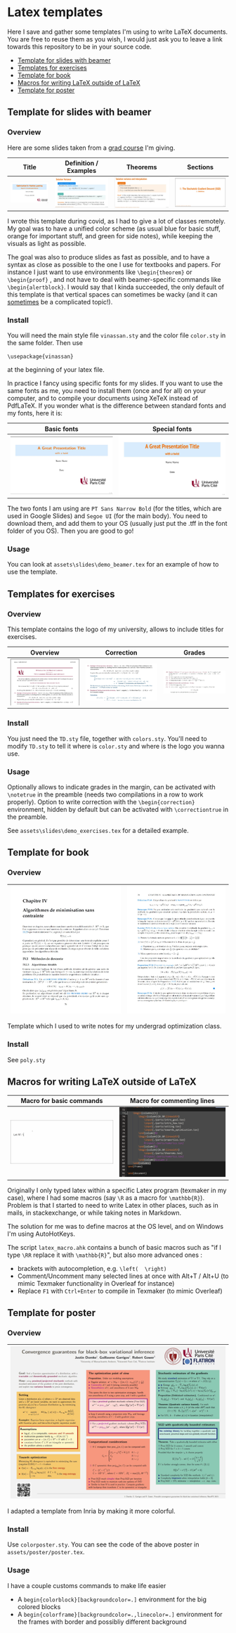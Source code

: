 # Latex templates

Here I save and gather some templates I'm using to write LaTeX documents. You are free to reuse them as you wish, I would just ask you to leave a link towards this repository to be in your source code.

- [Template for slides with beamer](#Template-for-slides-with-beamer)
- [Templates for exercises](#Templates-for-exercises)
- [Template for book](#Template-for-book)
- [Macros for writing LaTeX outside of LaTeX](#Macros-for-writing-LaTeX-outside-of-LaTeX)
- [Template for poster](#Template-for-poster)

## Template for slides with beamer

### Overview

Here are some slides taken from a [grad course](https://guillaume-garrigos.com/M2optimization) I'm giving.

| Title | Definition / Examples | Theorems | Sections |
| :------------------------------------: | --------------------- | -------- | -------- |
| ![](assets/slides/title.jpg) | ![](assets/slides/definition.jpg) | ![](assets/slides/theorem.jpg) | ![](assets/slides/section.jpg) |

I wrote this template during covid, as I had to give a lot of classes remotely. My goal was to have a unified color scheme (as usual blue for basic stuff, orange for important stuff, and green for side notes), while keeping the visuals as light as possible.

The goal was also to produce slides as fast as possible, and to have a syntax as close as possible to the one I use for textbooks and papers. For instance I just want to use environments like `\begin{theorem}` or `\begin{proof}` , and not have to deal with beamer-specific commands like `\begin{alertblock}`. I would say that I kinda succeeded, the only default of this template is that vertical spaces can sometimes be wacky (and it can [sometimes](https://tex.stackexchange.com/questions/615437/vertical-spacing-between-equation-and-itemize-environments) be a complicated topic!).

### Install

You will need the main style file `vinassan.sty` and the color file `color.sty` in the same folder. Then use 

```
\usepackage{vinassan}
```

at the beginning of your latex file.

In practice I fancy using specific fonts for my slides. If you want to use the same fonts as me, you need to install them (once and for all) on your computer, and to compile your documents using XeTeX instead of PdfLaTeX. If you wonder what is the difference between standard fonts and my fonts, here it is:

|            Basic fonts            | Special fonts                     |
| :-------------------------------: | --------------------------------- |
| ![](assets/slides/font_basic.jpg) | ![](assets/slides/font_xetex.jpg) |

The two fonts I am using are `PT Sans Narrow Bold` (for the titles, which are used in Google Slides) and `Segoe UI` (for the main body). You need to download them, and add them to your OS (usually just put the .tff in the font folder of you OS). Then you are good to go!

### Usage

You can look at `assets\slides\demo_beamer.tex` for an example of how to use the template.

## Templates for exercises

### Overview

This template contains the logo of my university, allows to include titles for exercises.

|              Overview              |              Correction              |              Grades              |
| :--------------------------------: | :----------------------------------: | :------------------------------: |
| ![](assets/exercises/overview.jpg) | ![](assets/exercises/correction.jpg) | ![](assets/exercises/grades.jpg) |

### Install

You just need the `TD.sty` file, together with `colors.sty`. You'll need to modify `TD.sty` to tell it where is `color.sty` and where is the logo you wanna use.

### Usage

Optionally allows to indicate grades in the margin, can be activated with `\notetrue` in the preamble (needs two compilations in a row to work properly). Option to write correction with the  `\begin{correction}` environment, hidden by default but can be activated with `\correctiontrue` in the preamble.

See `assets\slides\demo_exercises.tex` for a detailed example.

## Template for book

### Overview

| ![](assets/book/chapter.jpg) | ![](assets/book/example.jpg) |
| :--------------------------: | ---------------------------- |

Template which I used to write notes for my undergrad optimization class.

### Install

See `poly.sty`

## Macros for writing LaTeX outside of LaTeX

| Macro for basic commands    | Macro for commenting lines     |
| --------------------------- | ------------------------------ |
| ![](assets/macros/demo.gif) | ![](assets/macros/comment.gif) |

Originally I only typed latex within a specific Latex program (texmaker in my case), where I had some macros (say `\R` as a macro for `\mathbb{R}`). Problem is that I started to need to write Latex in other places, such as in mails, in stackexchange, or while taking notes in Markdown.

The solution for me was to define macros at the OS level, and on Windows I'm using AutoHotKeys.

The script `latex_macro.ahk` contains a bunch of basic macros such as "if I type `\RR` replace it with `\mathbb{R}`", but also more advanced ones :

- brackets with autocompletion, e.g. `\left(  \right)`
- Comment/Uncomment many selected lines at once with Alt+T / Alt+U (to mimic Texmaker functionality in Overleaf for instance)
- Replace `F1` with `Ctrl+Enter` to compile in Texmaker (to mimic Overleaf)

## Template for poster

### Overview

| ![](assets/poster/poster.jpg) |
| ----------------------------- |

I adapted a template from Inria by making it more colorful.

### Install 

Use `colorposter.sty`. You can see the code of the above poster in `assets/poster/poster.tex`.

### Usage

I have a couple customs commands to make life easier

- A `begin{colorblock}[backgroundcolor=.]` environment for the big colored blocks
- A `begin{colorframe}[backgroundcolor=.,linecolor=.]` environment for the frames with border and possibliy different background

